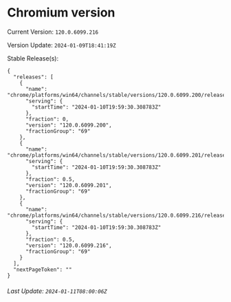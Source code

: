 # Chromium version

Current Version: `120.0.6099.216`

Version Update: `2024-01-09T18:41:19Z`

Stable Release(s):
```
{
  "releases": [
    {
      "name": "chrome/platforms/win64/channels/stable/versions/120.0.6099.200/releases/1704916770",
      "serving": {
        "startTime": "2024-01-10T19:59:30.308783Z"
      },
      "fraction": 0,
      "version": "120.0.6099.200",
      "fractionGroup": "69"
    },
    {
      "name": "chrome/platforms/win64/channels/stable/versions/120.0.6099.201/releases/1704916770",
      "serving": {
        "startTime": "2024-01-10T19:59:30.308783Z"
      },
      "fraction": 0.5,
      "version": "120.0.6099.201",
      "fractionGroup": "69"
    },
    {
      "name": "chrome/platforms/win64/channels/stable/versions/120.0.6099.216/releases/1704916770",
      "serving": {
        "startTime": "2024-01-10T19:59:30.308783Z"
      },
      "fraction": 0.5,
      "version": "120.0.6099.216",
      "fractionGroup": "69"
    }
  ],
  "nextPageToken": ""
}
```

###### Last Update: `2024-01-11T08:00:06Z`
        
